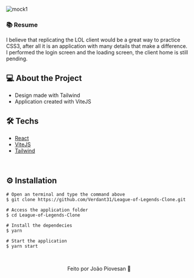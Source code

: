 ![mock1](https://user-images.githubusercontent.com/71015476/195692399-2f11214b-26d5-428e-9214-a1713b336199.png)
<h3>📚 Resume</h3>
I believe that replicating the LOL client would be a great way to practice CSS3, after all it is an application with many details that make a difference.
<br>
I performed the login screen and the loading screen, the client home is still pending.
&nbsp;

## 💻 About the Project

* Design made with Tailwind
* Application created with ViteJS
&nbsp;

## 🛠️ Techs

* [React](https://pt-br.reactjs.org/E)
* [ViteJS](https://vitejs.dev)
* [Tailwind](https://tailwindcss.com)

&nbsp;

## ⚙️ Installation
```
# Open an terminal and type the command above
$ git clone https://github.com/Verdant31/League-of-Legends-Clone.git
```

```
# Access the application folder
$ cd League-of-Legends-Clone

# Install the dependecies
$ yarn

# Start the application
$ yarn start

```
&nbsp;

<p align="center">Feito por João Piovesan 📗</p>

